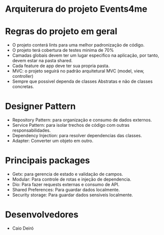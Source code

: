 # Arquiterura do projeto Events4me


# Regras do projeto em geral

- O projeto conterá lints para uma melhor padronização de código.
- O projeto terá cobertura de testes minima de 70%
- Camadas globais devem ter um lugar especifico na aplicação, por tanto, devem estar na pasta shared.
- Cada feature de app deve ter sua propria pasta.
- MVC: o projeto  seguirá no padrão arquitetural MVC (model, view, controller)
- Sempre que possivel dependa de classes Abstratas e não de classes concretas.



# Designer Pattern

- Repository Pattern: para organização e consumo de dados externos.
- Service Pattern: para isolar trechos de código com outras responsabilidades.
- Dependency Injection: para resolver dependencias das classes.
- Adapter: Converter um objeto em outro.



# Principais packages

- Getx: para gerencia de estado e validação de campos.
- Modular: Para controle de rotas e injeção de dependencia.
- Dio: Para fazer requests externas e consumo de API.
- Shared Preferences: Para guardar dados localmente.
- Security storage: Para guardar dados sensiveis localmente. 


# Desenvolvedores
- Caio Deiró